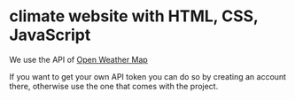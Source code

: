 # climate website with HTML, CSS, JavaScript

We use the API of [Open Weather Map](https://openweathermap.org/api/one-call-api)

If you want to get your own API token you can do so by creating an account there, otherwise use the one that comes with the project.

